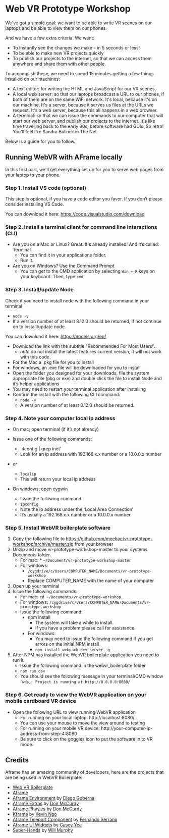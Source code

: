 # Web VR Prototype Workshop

We've got a simple goal: we want to be able to write VR scenes on our laptops and be able to view them on our phones.

And we have a few extra criteria. We want:

- To instantly see the changes we make – in 5 seconds or less!
- To be able to make new VR projects quickly
- To publish our projects to the internet, so that we can access them anywhere and share them with other people.

To accomplish these, we need to spend 15 minutes getting a few things installed on our machines:

- A text editor: for writing the HTML and JavaScript for our VR scenes.
- A local web server: so that our laptops broadcast a URL to our phones, if both of them are on the same WiFi network. It's local, because it's on our machine. It's a server, because it serves us files at the URLs we request. It's a web server, because this all happens in a web browser.
- A terminal: so that we can issue the commands to our computer that will start our web server, and publish our projects to the internet. It's like time travelling back to the early 90s, before software had GUIs. So retro! You'll feel like Sandra Bullock in The Net.

Below is a guide for you to follow.

## Running WebVR with AFrame locally

In this first part, we'll get everything set up for you to serve web pages from your laptop to your phone.

### Step 1. Install VS code (optional)

This step is optional, if you have a code editor you favor. If you don’t please consider installing VS Code.

You can download it here: https://code.visualstudio.com/download

### Step 2. Install a terminal client for command line interactions (CLI) 

- Are you on a Mac or Linux? Great. It's already installed! And it’s called: Terminal.
  - You can find it in your applications folder.
  - Run it. 
- Are you on Windows? Use the Command Prompt
  - You can get to the CMD application by selecting `Win + R` keys on your keyboard. Then, type `cmd`

### Step 3. Install/update Node

Check if you need to install node with the following command in your terminal

- `node -v` 
- If a version number of at least 8.12.0 should be returned, if not continue on to install/update node.

You can download it here: https://nodejs.org/en/

- Download the link with the subtitle "Recommended For Most Users".
  - *note* do not install the latest features current version, it will not work with this code. 
- For the Mac a .pkg file for you to install
- For windows, an .exe file will be downloaded for you to install
- Open the folder you designed for your downloads, file the system appropriate file (pkg or exe) and double click the file to install Node and it’s helper applications
- You may need to restart your terminal application after installing
- Confirm the install with the following CLI command:
  - `node -v`
  - A version number of at least 8.12.0 should be returned.

### Step 4. Note your computer local ip address

- On mac; open terminal (if it’s not already)
- Issue one of the following commands:
  - 'ifconfig | grep inet'
  - Look for an ip address with 192.168.x.x number or a 10.0.0.x number

- *or* 
  - `localip`
  - This will return your local ip address

- On windows; open cygwin
  - Issue the following command
  - `ipconfig`
  - Note the ip address under the ‘Local Area Connection’
  - It’s usually a 192.168.x.x number or a 10.0.0.x number

### Step 5. Install WebVR boilerplate software

1.  Copy the following file to https://github.com/meehae/vr-prototype-workshop/archive/master.zip from your browser
2.  Unzip and move vr-prototype-workshop-master to your systems Documents folder.
    - For mac: \* `~/Document/vr-prototype-workshop-master`
    - For windows:
      - `/cygdrive/c/Users/COMPUTER_NAME/Documents/vr-prototype-workshop`
      - Replace COMPUTER_NAME with the name of your computer
3.  Open up your terminal
4.  Issue the following commands:
    - For mac: `cd ~/Documents/vr-prototype-workshop`
    - For windows: `/cygdrive/c/Users/COMPUTER_NAME/Documents/vr-prototype-workshop`
    - Issue the following command:
      - npm install
        - The system will take a while to install.
        - If you have a problem please call for assistance
      - For windows:
        - You may need to issue the following command if you get errors on the initial NPM install
        - `npm install webpack-dev-server -g`
5.  After NPM has installed the WebVR boilerplate application you need to run it.
    - Issue the following command in the webvr_boilerplate folder 
    - `npm run dev`
    - You should see the following message in your terminal/CMD window `｢wds｣: Project is running at http://0.0.0.0:8080/`

### Step 6. Get ready to view the WebVR application on your mobile cardboard VR device

- Open the following URL to view running WebVR application
  - For running on your local laptop: http://localhost:8080/
  - You can use your mouse to move the view around to testing
  - For running on your mobile VR device: http://your-computer-ip-address-from-step-4:8080
  - Be sure to click on the goggles icon to put the software in to VR mode.

## Credits

Aframe has an amazing community of developers, here are the projects that are being used in WebVR Boilerplate:

- [Web VR Boilerplate](https://github.com/ianpetrarca/webvr_boilerplate)
- [Aframe](https://github.com/aframevr/aframe)
- [Aframe Environment](https://github.com/feiss/aframe-environment-component) by [Diego Goberna](http://feiss.be/)
- [Aframe Extras](https://github.com/donmccurdy/aframe-extras) by [Don McCurdy](https://www.donmccurdy.com/)
- [Aframe Physics](https://github.com/donmccurdy/aframe-physics-system) by [Don McCurdy](https://www.donmccurdy.com/)
- [Kframe](https://github.com/ngokevin/kframe/) by [Kevin Ngo](http://ngokevin.com/)
- [Aframe Teleport Component](https://github.com/fernandojsg/aframe-teleport-controls) by [Fernando Serrano](http://fernandojsg.com/blog/)
- [Aframe UI Widgets](https://github.com/caseyyee/aframe-ui-widgets) by [Casey Yee](https://twitter.com/whoyee?lang=en)
- [Super-Hands](https://github.com/wmurphyrd/aframe-super-hands-component) by [Will Murphy](https://social.coop/@datatitian)
